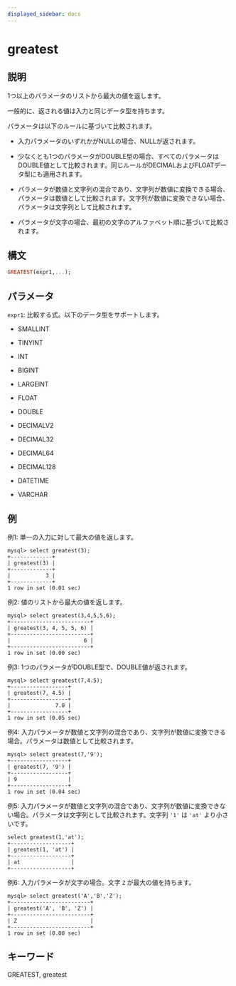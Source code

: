 ```yaml
---
displayed_sidebar: docs
---
```


# greatest

## 説明

1つ以上のパラメータのリストから最大の値を返します。

一般的に、返される値は入力と同じデータ型を持ちます。

パラメータは以下のルールに基づいて比較されます。

- 入力パラメータのいずれかがNULLの場合、NULLが返されます。

- 少なくとも1つのパラメータがDOUBLE型の場合、すべてのパラメータはDOUBLE値として比較されます。同じルールがDECIMALおよびFLOATデータ型にも適用されます。

- パラメータが数値と文字列の混合であり、文字列が数値に変換できる場合、パラメータは数値として比較されます。文字列が数値に変換できない場合、パラメータは文字列として比較されます。

- パラメータが文字の場合、最初の文字のアルファベット順に基づいて比較されます。

## 構文

```Haskell
GREATEST(expr1,...);
```

## パラメータ

`expr1`: 比較する式。以下のデータ型をサポートします。

- SMALLINT

- TINYINT

- INT

- BIGINT

- LARGEINT

- FLOAT

- DOUBLE

- DECIMALV2

- DECIMAL32

- DECIMAL64

- DECIMAL128

- DATETIME

- VARCHAR

## 例

例1: 単一の入力に対して最大の値を返します。

```Plain
mysql> select greatest(3);
+-------------+
| greatest(3) |
+-------------+
|           3 |
+-------------+
1 row in set (0.01 sec)
```

例2: 値のリストから最大の値を返します。

```Plain
mysql> select greatest(3,4,5,5,6);
+-------------------------+
| greatest(3, 4, 5, 5, 6) |
+-------------------------+
|                       6 |
+-------------------------+
1 row in set (0.00 sec)
```

例3: 1つのパラメータがDOUBLE型で、DOUBLE値が返されます。

```Plain
mysql> select greatest(7,4.5);
+------------------+
| greatest(7, 4.5) |
+------------------+
|              7.0 |
+------------------+
1 row in set (0.05 sec)
```

例4: 入力パラメータが数値と文字列の混合であり、文字列が数値に変換できる場合。パラメータは数値として比較されます。

```Plain
mysql> select greatest(7,'9');
+------------------+
| greatest(7, '9') |
+------------------+
| 9                |
+------------------+
1 row in set (0.04 sec)
```

例5: 入力パラメータが数値と文字列の混合であり、文字列が数値に変換できない場合。パラメータは文字列として比較されます。文字列 `'1'` は `'at'` より小さいです。

```Plain
select greatest(1,'at');
+-------------------+
| greatest(1, 'at') |
+-------------------+
| at                |
+-------------------+
```

例6: 入力パラメータが文字の場合。文字 `Z` が最大の値を持ちます。

```Plain
mysql> select greatest('A','B','Z');
+-------------------------+
| greatest('A', 'B', 'Z') |
+-------------------------+
| Z                       |
+-------------------------+
1 row in set (0.00 sec)
```

## キーワード

GREATEST, greatest